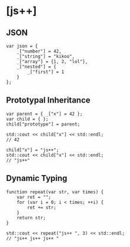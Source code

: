 [js++]
====


JSON
--------

	var json = {
		_["number"] = 42,
		_["string"] = "kikoo",
		_["array"] = {1, 2, "lol"},
		_["nested"] = {
			_["first"] = 1
		}
	};


Prototypal Inheritance
--------

	var parent = { _["x"] = 42 };
	var child = { };
	child["prototype"] = parent;

	std::cout << child["x"] << std::endl;
	// 42

	child["x"] = "js++";
	std::cout << child["x"] << std::endl;
	// "js++"


Dynamic Typing
---------

	function repeat(var str, var times) {
		var ret = "";
		for (var i = 0; i < times; ++i) {
			ret += str;
		}
		return str;
	}

	std::cout << repeat("js++ ", 3) << std::endl;
	// "js++ js++ js++ "
